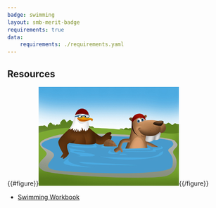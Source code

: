 ```yaml
---
badge: swimming
layout: smb-merit-badge
requirements: true
data:
    requirements: ./requirements.yaml
---
```


## Resources

{{#figure}}<img src="swimming-bucky.jpg" class="W(100%)" />{{/figure}}
* [Swimming Workbook](swimming-workbook.pdf)

